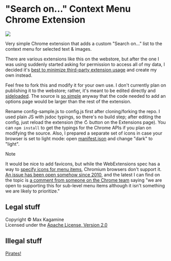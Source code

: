 # "Search on..." Context Menu Chrome Extension

![](screenshot.avif)

Very simple Chrome extension that adds a custom "Search on..." list to the context menu for selected text & images.

There are various extensions like this on the webstore, but after the one I was using suddenly started asking for permission to access all of my data, I decided it's [best to minimize third-party extension usage](https://github.com/extesy/hoverzoom/discussions/670) and create my own instead.

Feel free to fork this and modify it for your own use. I don't currently plan on publishing it to the webstore; rather, it's meant to be edited directly and [sideloaded](https://developer.chrome.com/docs/extensions/get-started/tutorial/hello-world#load-unpacked). The source is [so simple](./service-worker.js) anyway that the code needed to add an options page would be larger than the rest of the extension.

Rename config-sample.js to config.js first after cloning/forking the repo. I used plain JS with jsdoc typings, so there's no build step; after editing the config, just reload the extension (the ↻ button on the Extensions page). You can `npm install` to get the typings for the Chrome APIs if you plan on modifying the source. Also, I prepared a separate set of icons in case your browser is set to light mode: open [manifest.json](./manifest.json) and change "dark" to "light".

> [!NOTE]
> It would be nice to add favicons, but while the WebExtensions spec has a way to [specify icons for menu items](https://developer.mozilla.org/en-US/docs/Mozilla/Add-ons/WebExtensions/API/menus/create#icons), Chromium browsers don't support it. [An issue has been open somehow since 2010](https://issues.chromium.org/issues/40438325), and the latest I can find on the topic is [a comment from someone on the Chrome team](https://github.com/w3c/webextensions/issues/592#issuecomment-2200399006) saying "we are open to supporting this for sub-level menu items although it isn't something we are likely to prioritize."

## Legal stuff

Copyright © Max Kagamine  
Licensed under the [Apache License, Version 2.0](LICENSE.txt)

## Illegal stuff

[Pirates!](https://www.youtube.com/watch?v=NSZhIAfR6dA)
